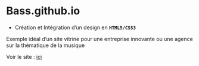# Bass.github.io  


* Création et Intégration d’un design en **`HTML5/CSS3`**  

Exemple idéal d’un site vitrine pour une entreprise innovante ou une agence sur la thématique de la musique  

Voir le site : [ici](https://dondes17.github.io/Bass.io/)
